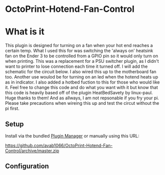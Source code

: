 # OctoPrint-Hotend-Fan-Control

# What is it
This plugin is designed for turning on a fan when your hot end reaches a certain temp. What I used this for was switching the 'always on' heatsink fan on the Ender 3 to be controlled from a GPIO pin so it would only turn on when printing. This was a replacement for a PSU switcher plugin, as I didn't want to printer to lose connection each time it turned off. I will add the schematic for the circuit below. I also wired this up to the motherboard fan too. Another use woulod be for turning on an led when the hotend heats up as in indicator. I also added a hotbed fuction to this for those who would like it. Feel free to change this code and do what you want with it but know that this code is heavily based off of the plugin HeatBedSavety by linux-paul. Huge thanks to them! And as allways, I am not repsonable if you fry your pi. Please take precautions when wireing this up and test the circut without the pi first. 

## Setup

Install via the bundled [Plugin Manager](https://docs.octoprint.org/en/master/bundledplugins/pluginmanager.html)
or manually using this URL:

https://github.com/avab1066/OctoPrint-Hotend-Fan-Control/archive/master.zip

## Configuration

